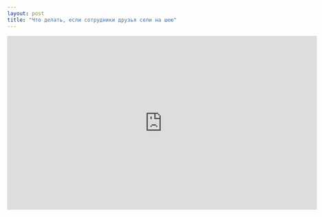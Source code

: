 ```yaml
---
layout: post
title: "Что делать, если сотрудники друзья сели на шею"
---
```


<iframe width="720" height="405" src="https://www.youtube.com/embed/GxUVBbyw4rQ?showinfo=0" frameborder="0" allowfullscreen></iframe>
